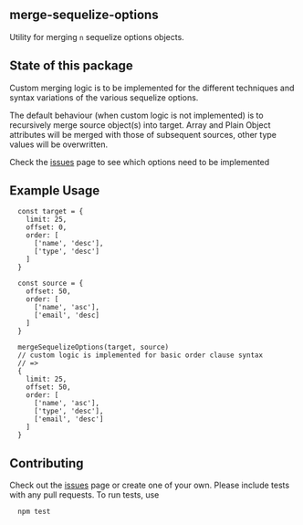 ## merge-sequelize-options
Utility for merging ```n``` sequelize options objects. 

## State of this package
Custom merging logic is to be implemented for the different techniques and syntax variations of the various sequelize options.

The default behaviour (when custom logic is not implemented) is to recursively merge source object(s) into target. Array and Plain Object attributes will be merged with those of subsequent sources, other type values will be overwritten.

Check the [issues](https://github.com/ScaredIbis/merge-sequelize-options/issues) page to see which options need to be implemented

## Example Usage

```
  const target = {
    limit: 25,
    offset: 0,
    order: [
      ['name', 'desc'],
      ['type', 'desc']
    ]
  }

  const source = {
    offset: 50,
    order: [
      ['name', 'asc'],
      ['email', 'desc]
    ]
  }

  mergeSequelizeOptions(target, source)
  // custom logic is implemented for basic order clause syntax
  // => 
  {
    limit: 25,
    offset: 50,
    order: [
      ['name', 'asc'],
      ['type', 'desc'],
      ['email', 'desc']
    ]
  }
```

## Contributing
Check out the [issues](https://github.com/ScaredIbis/merge-sequelize-options/issues) page or create one of your own. Please include tests with any pull requests. To run tests, use


```
  npm test
```
